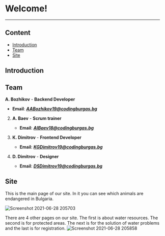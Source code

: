 # Welcome! 

---

## Content

+ [Introduction](#introduction)
+ [Team](#team)
+ [Site](#site)


## Introduction <a name = "introduction"></a>



## Team	<a name = "team"></a>

**A. Bozhikov** - **Backend Developer**	

   - **Email**: [***AABozhikov19@codingburgas.bg***](mailto:AABozhikov19@codingburgas.bg)	
   	

2. **A. Baev** - **Scrum trainer**	

   - **Email**: [***AIBaev18@codingburgas.bg***](mailto:AIBaev18@codingburgas.bg)	
   	

3. **K. Dimitrov** - **Frontend Developer**	

   - **Email**: [***KGDimitrov19@codingburgas.bg***](mailto:KGDimitrov19@codingburgas.bg)		

4. **D. Dimitrov** - **Designer**	

   - **Email**: [***DSDimitrov19@codingburgas.bg***](mailto:DSDimitrov19@codingburgas.bg)


## Site <a name = "site"></a>

This is the main page of our site. In it you can see which animals are endangered in Bulgaria.

![Screenshot 2021-06-28 205703](https://user-images.githubusercontent.com/63719298/123682291-7f074480-d853-11eb-8431-4c4e6bd5b9fd.png)



There are 4 other pages on our site. The first is about water resources. The second is for protected areas. The next is for the solution of water problems and the last is for registration.
![Screenshot 2021-06-28 205858](https://user-images.githubusercontent.com/63719298/123682462-b4ac2d80-d853-11eb-9f3b-37d1a8bf690d.png)
